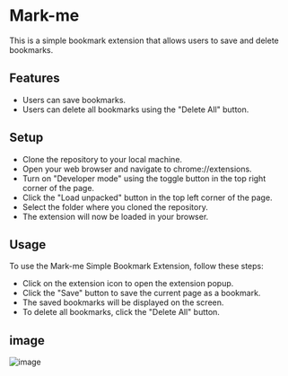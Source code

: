 # Mark-me
This is a simple bookmark extension that allows users to save and delete bookmarks.
## Features
- Users can save bookmarks.
- Users can delete all bookmarks using the "Delete All" button.
## Setup
- Clone the repository to your local machine.
- Open your web browser and navigate to chrome://extensions.
- Turn on "Developer mode" using the toggle button in the top right corner of the page.
- Click the "Load unpacked" button in the top left corner of the page.
- Select the folder where you cloned the repository.
- The extension will now be loaded in your browser.
## Usage
To use the Mark-me Simple Bookmark Extension, follow these steps:
- Click on the extension icon to open the extension popup.
- Click the "Save" button to save the current page as a bookmark.
- The saved bookmarks will be displayed on the screen.
- To delete all bookmarks, click the "Delete All" button.
## image
![image](https://user-images.githubusercontent.com/102828808/224609596-06a4ddfa-3cb5-47a5-ab7a-9c47bdbe1835.png)
